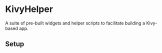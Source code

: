 # KivyHelper

A suite of pre-built widgets and helper scripts to facilitate building a Kivy-based app. 

## Setup

